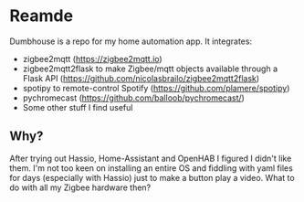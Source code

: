 # Reamde

Dumbhouse is a repo for my home automation app. It integrates:
* zigbee2mqtt (https://zigbee2mqtt.io)
* zigbee2mqtt2flask to make Zigbee/mqtt objects available through a Flask API (https://github.com/nicolasbrailo/zigbee2mqtt2flask)
* spotipy to remote-control Spotify (https://github.com/plamere/spotipy)
* pychromecast (https://github.com/balloob/pychromecast/)
* Some other stuff I find useful

## Why?
After trying out Hassio, Home-Assistant and OpenHAB I figured I didn't like them. I'm not too keen on installing an entire OS and fiddling with yaml files for days (especially with Hassio) just to make a button play a video. What to do with all my Zigbee hardware then?


